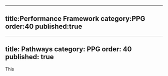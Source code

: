 
---
title:Performance Framework
category:PPG
order:40
published:true
---

---
title: Pathways
category: PPG
order: 40
published: true
---


This


